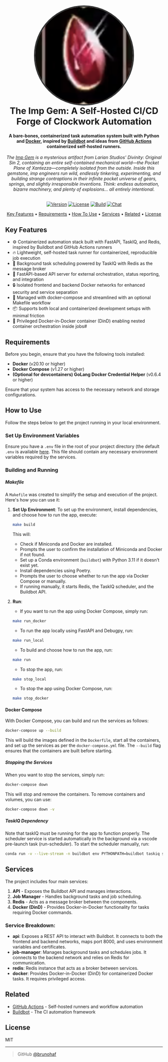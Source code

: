 <h1 align="center">
  <br>
  <div style="width:312px; height:312px; border-radius:50%; overflow:hidden; border:4px solid #333; margin: 0 auto; display:flex; align-items:center; justify-content:center;">
    <img src="src/resources/impgem.png" alt="Imp Gem" style="width:100%; height:100%; object-fit:cover;">
  </div>
  The Imp Gem: A Self-Hosted CI/CD Forge of Clockwork Automation
  <br>
</h1>

<h4 align="center">
A bare-bones, containerized task automation system built with Python and <a href="https://www.docker.com/" target="_blank">Docker</a>, inspired by <a href="https://buildbot.net/" target="_blank">Buildbot</a> and ideas from <a href="https://github.com/actions/runner" target="_blank">GitHub Actions</a> containerized self-hosted runners.
</h4>
<div align="center">
<em>
   The <a href="https://divinityoriginalsin2.wiki.fextralife.com/Running+like+Clockwork" target="_blank">Imp Gem</a> is a mysterious artifact from Larian Studios' Divinity: Original Sin 2, containing an entire self-contained mechanical world—the Pocket Plane of Xantezza—completely isolated from the outside. Inside this gemstone, imp engineers run wild, endlessly tinkering, experimenting, and building strange contraptions in their infinite pocket universe of gears, springs, and slightly irresponsible inventions. Think: endless automation, bizarre machinery, and plenty of explosions… all entirely intentional.
</em>
</div>
<br>
<p align="center">
  <a href="#"><img src="https://img.shields.io/badge/version-1.0.0-blue.svg" alt="Version"></a>
  <a href="#"><img src="https://img.shields.io/badge/license-MIT-green.svg" alt="License"></a>
  <a href="#"><img src="https://img.shields.io/badge/build-passing-brightgreen.svg" alt="Build"></a>
  <a href="#"><img src="https://img.shields.io/badge/chat-Gitter-ff69b4.svg" alt="Chat"></a>
</p>

<p align="center">
  <a href="#key-features">Key Features</a> •
  <a href="#related">Requirements</a> •
  <a href="#how-to-use">How To Use</a> •
  <a href="#related">Services</a> •
  <a href="#related">Related</a> •
  <a href="#license">License</a>
</p>

## Key Features

* ⚙️ Containerized automation stack built with FastAPI, TaskIQ, and Redis, inspired by Buildbot and GitHub Actions runners
* 🔥 Lightweight, self-hosted task runner for containerized, reproducible job execution
* 🔄 Background task scheduling powered by TaskIQ with Redis as the message broker
* 🔌 FastAPI-based API server for external orchestration, status reporting, and integration
* 🔒 Isolated frontend and backend Docker networks for enhanced security and service separation
* 🚀 Managed with docker-compose and streamlined with an optional Makefile workflow
* 📦 Supports both local and containerized development setups with minimal friction
* 🐳 Privileged Docker-in-Docker container (DinD) enabling nested container orchestration inside jobs#

## Requirements

Before you begin, ensure that you have the following tools installed:

- **Docker** (v20.10 or higher)
- **Docker Compose** (v1.27 or higher)
- **(Optional for devcontainers) GoLang Docker Credential Helper** (v0.6.4 or higher)

Ensure that your system has access to the necessary network and storage configurations.

## How to Use

Follow the steps below to get the project running in your local environment.

### Set Up Environment Variables

Ensure you have a `.env` file in the root of your project directory (the default `.env` is available [here](./.env). This file should contain any necessary environment variables required by the services.

### Building and Running 

##### Makefile

A `Makefile` was created to simplify the setup and execution of the project. Here's how you can use it:

1. **Set Up Environment**:
   To set up the environment, install dependencies, and choose how to run the app, execute:

   ```bash
   make build
   ```

   This will:

   - Check if Miniconda and Docker are installed.
   - Prompts the user to confirm the installation of Miniconda and Docker if not found.
   - Set up a Conda environment (`buildbot`) with Python 3.11 if it doesn’t exist yet.
   - Install dependencies using Poetry.
   - Prompts the user to choose whether to run the app via Docker Compose or manually.
   - If running manually, it starts Redis, the TaskIQ scheduler, and the Buildbot API.

2. **Run**:

   - If you want to run the app using Docker Compose, simply run:

   ```bash
   make run_docker
   ```

   - To run the app locally using FastAPI and Debugpy, run:

   ```bash
   make run_local
   ```

   - To build and choose how to run the app, run:

   ```bash
   make run
   ```

   - To stop the app, run:

   ```bash
   make stop_local
   ```

   - To stop the app using Docker Compose, run:

   ```bash
   make stop_docker
   ```

#### Docker Compose

With Docker Compose, you can build and run the services as follows:

```bash
docker-compose up --build
```

This will build the images defined in the `Dockerfile`, start all the containers, and set up the services as per the `docker-compose.yml` file. The `--build` flag ensures that the containers are built before starting.

##### Stopping the Services

When you want to stop the services, simply run:

```bash
docker-compose down
```

This will stop and remove the containers. To remove containers and volumes, you can use:

```bash
docker-compose down -v
```

##### TaskIQ Dependency

Note that taskIQ must be running for the app to function properly. The scheduler service is started automatically in the background via a vscode pre-launch task (run-scheduler). To start the scheduler manually, run:

```bash
conda run -v --live-stream -n buildbot env PYTHONPATH=buildbot taskiq scheduler app.background.broker:scheduler
```

## Services

The project includes four main services:

1. **API** - Exposes the Buildbot API and manages interactions.
2. **Job Manager** - Handles background tasks and job scheduling.
3. **Redis** - Acts as a message broker between the components.
4. **Docker (DinD)** - Provides Docker-in-Docker functionality for tasks requiring Docker commands.

### Service Breakdown:

- **api**: Exposes a REST API to interact with Buildbot. It connects to both the frontend and backend networks, maps port 8000, and uses environment variables and certificates.
- **job-manager**: Manages background tasks and schedules jobs. It connects to the backend network and relies on Redis for communication.
- **redis**: Redis instance that acts as a broker between services.
- **docker**: Provides Docker-in-Docker (DinD) for containerized Docker tasks. It requires privileged access.


## Related

* [GitHub Actions](https://github.com/actions/runner) - Self-hosted runners and workflow automation
* [Buildbot](https://buildbot.net/) - The CI automation framework

## License

MIT

---

> GitHub [@brunohaf](https://github.com/brunohaf)
